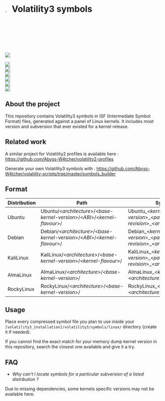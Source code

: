 # <img src="https://cdn-icons-png.flaticon.com/128/5088/5088992.png" width="3%" height="3%"> Volatility3 symbols

![](https://img.shields.io/badge/Symbols-5773-seagreen?style=flat-square)

![](https://img.shields.io/badge/Ubuntu%20kernels/amd64-3.13.0%20--%3E%206.5.0-dodgerblue?labelColor=lightsteelblue&style=for-the-badge&logo=ubuntu)  
![](https://img.shields.io/badge/Ubuntu%20kernels/i386-3.13.0%20--%3E%205.4.0-darkcyan?labelColor=lightsteelblue&style=for-the-badge&logo=ubuntu)  
![](https://img.shields.io/badge/Debian%20kernels/amd64-2.6.32%20--%3E%206.4.0-dodgerblue?labelColor=lightsteelblue&style=for-the-badge&logo=debian)  
![](https://img.shields.io/badge/KaliLinux%20kernels/amd64-3.18.0%20--%3E%206.4.0-darkcyan?labelColor=lightsteelblue&style=for-the-badge&logo=kalilinux)  
![](https://img.shields.io/badge/AlmaLinux%20kernels/amd64-4.18.0%20%7C%205.14.0-dodgerblue?labelColor=lightsteelblue&style=for-the-badge&logo=almalinux)  
![](https://img.shields.io/badge/RockyLinux%20kernels/amd64-4.18.0%20%7C%205.14.0-darkcyan?labelColor=lightsteelblue&style=for-the-badge&logo=rockylinux)  

## About the project 

This repository contains Volatility3 symbols in ISF (Intermediate Symbol Format) files, generated against a panel of Linux kernels. It includes most version and subversion that ever existed for a kernel release.

## Related work 

A similar project for Volatility2 profiles is available here : https://github.com/Abyss-W4tcher/volatility2-profiles

Generate your own Volatility3 symbols with : https://github.com/Abyss-W4tcher/volatility-scripts/tree/master/symbols_builder

## Format

| Distribution | Path | Symbols | Example |
| ------------ | ---- | ------- | ------- |
| Ubuntu       | Ubuntu/<*architecture*>/<*base-kernel-version*>/<*ABI*>/<*kernel-flavour*>/ | Ubuntu_<*kernel-version*>\_<*package-revision*>\_<*architecture*>.json.xz | Ubuntu/amd64/4.4.0/22/generic/Ubuntu_4.4.0-22-generic_4.4.0-22.40~14.04.1_amd64.json.xz |
| Debian       | Debian/<*architecture*>/<*base-kernel-version*>/<*ABI*>/<*kernel-flavour*>/ | Debian_<*kernel-version*>\_<*package-revision*>\_<*architecture*>.json.xz | Debian/amd64/3.1.0/1/Debian_3.1.0-1-amd64_3.1.1-1_amd64.json.xz |
| KaliLinux       | KaliLinux/<*architecture*>/<*base-kernel-version*>/<*kernel-flavour*>/ | KaliLinux_<*kernel-version*>\_<*package-revision*>\_<*architecture*>.json.xz | KaliLinux/amd64/5.2.0/KaliLinux_5.2.0-kali2-amd64_5.2.9-2kali1_amd64.json.xz |
| AlmaLinux       | AlmaLinux/<*architecture*>/<*base-kernel-version*>/ | AlmaLinux_<*kernel-version*>.<*architecture*>.json.xz | AlmaLinux/x86_64/4.18.0/AlmaLinux_4.18.0-477.13.1.el8_8.x86_64.json.xz |
| RockyLinux       | RockyLinux/<*architecture*>/<*base-kernel-version*>/ | RockyLinux_<*kernel-version*>.<*architecture*>.json.xz | RockyLinux/x86_64/4.18.0/RockyLinux_4.18.0-477.10.1.el8_8.x86_64.json.xz |

## Usage

Place every compressed symbol file you plan to use inside your `[volatility3_installation]/volatility3/symbols/linux/` directory (create it if needed).

If you cannot find the exact match for your memory dump kernel version in this repository, search the closest one available and give it a try.

## FAQ

- *Why can't I locate symbols for a particular subversion of a listed distribution ?*

Due to missing dependencies, some kernels specific versions may not be available here.  

